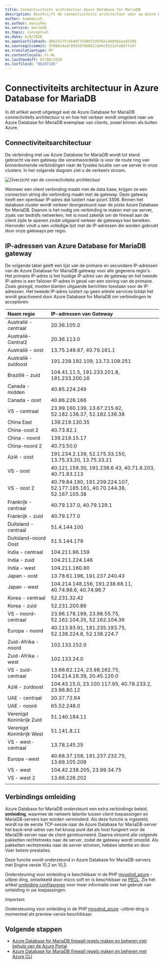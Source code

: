 ```yaml
---
title: Connectiviteits architectuur-Azure Database for MariaDB
description: Beschrijft de connectiviteits architectuur voor uw Azure Database for MariaDB-server.
author: kummanish
ms.author: manishku
ms.service: mariadb
ms.topic: conceptual
ms.date: 6/8/2020
ms.openlocfilehash: d082417fc5b4df7540973d5f6e146030aaad5380
ms.sourcegitcommit: d7008edadc9993df960817ad4c5521efa69ffa9f
ms.translationtype: MT
ms.contentlocale: nl-NL
ms.lasthandoff: 07/08/2020
ms.locfileid: "86107186"
---
```

# <a name="connectivity-architecture-in-azure-database-for-mariadb"></a>Connectiviteits architectuur in Azure Database for MariaDB
In dit artikel wordt uitgelegd wat de Azure Database for MariaDB connectiviteits architectuur is en hoe het verkeer wordt omgeleid naar uw Azure Database for MariaDB exemplaar van clients, zowel binnen als buiten Azure.

## <a name="connectivity-architecture"></a>Connectiviteitsarchitectuur

De verbinding met uw Azure Database for MariaDB wordt tot stand gebracht via een gateway die verantwoordelijk is voor de route ring van binnenkomende verbindingen naar de fysieke locatie van uw server in onze clusters. In het volgende diagram ziet u de verkeers stroom.

![Overzicht van de connectiviteits architectuur](./media/concepts-connectivity-architecture/connectivity-architecture-overview-proxy.png)

Wanneer een client verbinding maakt met de data base, krijgen ze een connection string die verbinding maakt met de gateway. Deze gateway heeft een openbaar IP-adres dat luistert naar poort 3306. Binnen het database cluster wordt verkeer doorgestuurd naar de juiste Azure Database for MariaDB. Daarom is het nodig om verbinding te maken met uw server, zoals van bedrijfs netwerken, het is nood zakelijk om de firewall aan de client zijde te openen zodat uitgaand verkeer de gateways kan bereiken. Hieronder vindt u een volledige lijst met de IP-adressen die worden gebruikt door onze gateways per regio.

## <a name="azure-database-for-mariadb-gateway-ip-addresses"></a>IP-adressen van Azure Database for MariaDB gateway

De volgende tabel geeft een lijst van de primaire en secundaire IP-adressen van de Azure Database for MariaDB gateway voor alle gegevens regio's. Het primaire IP-adres is het huidige IP-adres van de gateway en het tweede IP-adres is een failover-IP-adres in geval van een storing van de primaire. Zoals gezegd, moeten klanten uitgaande berichten toestaan voor de IP-adressen. Het tweede IP-adres luistert op geen enkele services totdat het wordt geactiveerd door Azure Database for MariaDB om verbindingen te accepteren.

| **Naam regio** | **IP-adressen van Gateway** |
|:----------------|:-------------|
| Australië - centraal| 20.36.105.0     |
| Australië-Central2     | 20.36.113.0   |
| Australië - oost | 13.75.149.87, 40.79.161.1     |
| Australië - zuidoost |191.239.192.109, 13.73.109.251   |
| Brazilië - zuid | 104.41.11.5, 191.233.201.8, 191.233.200.16  |
| Canada - midden |40.85.224.249  |
| Canada - oost | 40.86.226.166    |
| VS - centraal | 23.99.160.139, 13.67.215.62, 52.182.136.37, 52.182.136.38     |
| China East | 139.219.130.35    |
| China-oost 2 | 40.73.82.1  |
| China - noord | 139.219.15.17    |
| China-noord 2 | 40.73.50.0     |
| Azië - oost | 191.234.2.139, 52.175.33.150, 13.75.33.20, 13.75.33.21     |
| VS - oost | 40.121.158.30, 191.238.6.43, 40.71.8.203, 40.71.83.113   |
| VS - oost 2 |40.79.84.180, 191.239.224.107, 52.177.185.181, 40.70.144.38, 52.167.105.38  |
| Frankrijk - centraal | 40.79.137.0, 40.79.129.1  |
| Frankrijk - zuid | 40.79.177.0     |
| Duitsland - centraal | 51.4.144.100     |
| Duitsland-noord Oost | 51.5.144.179  |
| India - centraal | 104.211.96.159     |
| India - zuid | 104.211.224.146  |
| India - west | 104.211.160.80    |
| Japan - oost | 13.78.61.196, 191.237.240.43  |
| Japan - west | 104.214.148.156, 191.238.68.11, 40.74.96.6, 40.74.96.7    |
| Korea - centraal | 52.231.32.42   |
| Korea - zuid | 52.231.200.86    |
| VS - noord-centraal | 23.96.178.199, 23.98.55.75, 52.162.104.35, 52.162.104.36    |
| Europa - noord | 40.113.93.91, 191.235.193.75, 52.138.224.6, 52.138.224.7    |
| Zuid-Afrika - noord  | 102.133.152.0    |
| Zuid-Afrika - west | 102.133.24.0   |
| VS - zuid-centraal |13.66.62.124, 23.98.162.75, 104.214.16.39, 20.45.120.0   |
| Azië - zuidoost | 104.43.15.0, 23.100.117.95, 40.78.233.2, 23.98.80.12     |
| UAE - centraal | 20.37.72.64  |
| UAE - noord | 65.52.248.0    |
| Verenigd Koninkrijk Zuid | 51.140.184.11   |
| Verenigd Koninkrijk West | 51.141.8.11  |
| VS - west-centraal | 13.78.145.25     |
| Europa -west | 40.68.37.158, 191.237.232.75, 13.69.105.208  |
| VS - west | 104.42.238.205, 23.99.34.75  |
| VS - west 2 | 13.66.226.202  |
||||

## <a name="connection-redirection"></a>Verbindings omleiding

Azure Database for MariaDB ondersteunt een extra verbindings beleid, **omleiding**, waarmee de netwerk latentie tussen client toepassingen en MariaDB-servers kan worden verminderd. Als deze functie is ingesteld, wordt na de eerste TCP-sessie naar de Azure Database for MariaDB-server het back-end-adres van het knoop punt dat als host fungeert voor de MariaDB-server naar de client geretourneerd. Daarna stroomt alle volgende pakketten rechtstreeks naar de server, zodat de gateway wordt omzeild. Als pakketten rechtstreeks naar de server stromen, hebben latentie en door Voer betere prestaties.

Deze functie wordt ondersteund in Azure Database for MariaDB-servers met Engine versie 10,2 en 10,3.

Ondersteuning voor omleiding is beschikbaar in de PHP [mysqlnd_azure](https://github.com/microsoft/mysqlnd_azure) -uitbrei ding, ontwikkeld door micro soft en is beschikbaar op [PECL](https://pecl.php.net/package/mysqlnd_azure). Zie het artikel [omleiding configureren](./howto-redirection.md) voor meer informatie over het gebruik van omleiding in uw toepassingen.

> [!IMPORTANT]
> Ondersteuning voor omleiding in de PHP [mysqlnd_azure](https://github.com/microsoft/mysqlnd_azure) -uitbrei ding is momenteel als preview-versie beschikbaar.

## <a name="next-steps"></a>Volgende stappen

* [Azure Database for MariaDB firewall regels maken en beheren met behulp van de Azure Portal](./howto-manage-firewall-portal.md)
* [Azure Database for MariaDB firewall regels maken en beheren met Azure CLI](./howto-manage-firewall-cli.md)